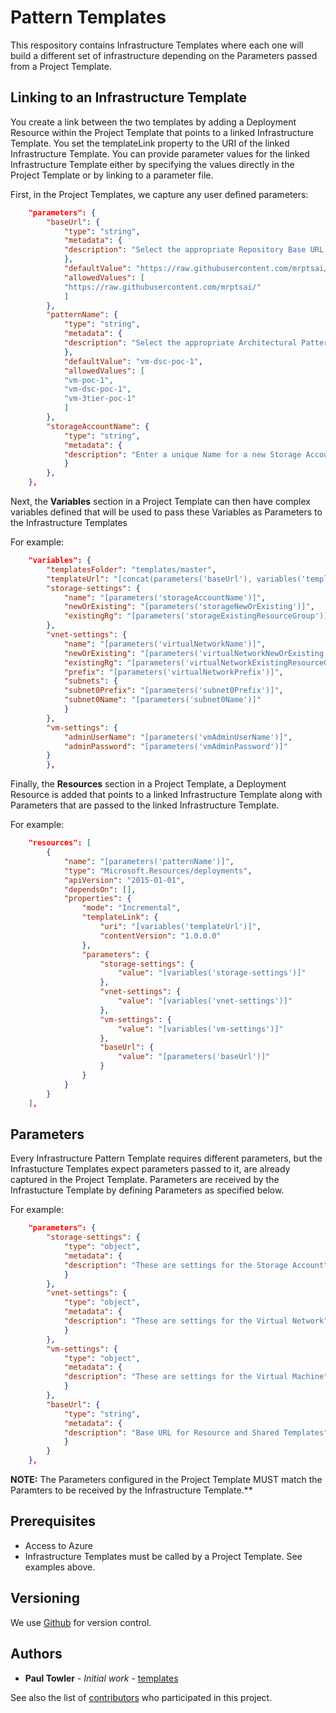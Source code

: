 # Pattern Templates

This respository contains Infrastructure Templates where each one will build a different set of infrastructure depending on the Parameters passed from a Project Template. 

## Linking to an Infrastructure Template

You create a link between the two templates by adding a Deployment Resource within the Project Template that points to a linked Infrastructure Template. You set the templateLink property to the URI of the linked Infrastructure Template. You can provide parameter values for the linked Infrastructure Template either by specifying the values directly in the Project Template or by linking to a parameter file. 

First, in the Project Templates, we capture any user defined parameters:

```JSON
	"parameters": {
		"baseUrl": {
		    "type": "string",
		    "metadata": {
			"description": "Select the appropriate Repository Base URL containing Pattern Templates and Resource Templates"
		    },
		    "defaultValue": "https://raw.githubusercontent.com/mrptsai/",
		    "allowedValues": [
			"https://raw.githubusercontent.com/mrptsai/"
		    ]
		},
		"patternName": {
		    "type": "string",
		    "metadata": {
			"description": "Select the appropriate Architectural Pattern"
		    },
		    "defaultValue": "vm-dsc-poc-1",
		    "allowedValues": [
			"vm-poc-1",
			"vm-dsc-poc-1",
			"vm-3tier-poc-1"
		    ]
		},
		"storageAccountName": {
		    "type": "string",
		    "metadata": {
			"description": "Enter a unique Name for a new Storage Account or specify the name of an existing Storage Account. Use PowerShell and the following command to generate a unique Storage Account Name 'storage + (-join ((48..57) + (97..122) | Get-Random -Count 15 | % {[char]$_}))'"
		    }
		},
	},    
```

Next, the **Variables** section in a Project Template can then have complex variables defined that will be used to pass these Variables as Parameters to the Infrastructure Templates

For example:

```JSON
	"variables": {
		"templatesFolder": "templates/master",
		"templateUrl": "[concat(parameters('baseUrl'), variables('templatesFolder'), '/', parameters('patternName'), '.json')]",
		"storage-settings": {
		    "name": "[parameters('storageAccountName')]",
		    "newOrExisting": "[parameters('storageNewOrExisting')]",
		    "existingRg": "[parameters('storageExistingResourceGroup')]"
		},
		"vnet-settings": {
		    "name": "[parameters('virtualNetworkName')]",
		    "newOrExisting": "[parameters('virtualNetworkNewOrExisting')]",
		    "existingRg": "[parameters('virtualNetworkExistingResourceGroup')]",
		    "prefix": "[parameters('virtualNetworkPrefix')]",
		    "subnets": {
			"subnet0Prefix": "[parameters('subnet0Prefix')]",
			"subnet0Name": "[parameters('subnet0Name')]"
		    }
		},
		"vm-settings": {
		    "adminUserName": "[parameters('vmAdminUserName')]",
		    "adminPassword": "[parameters('vmAdminPassword')]"
		}
    	},  
```

Finally, the **Resources** section in a Project Template, a Deployment Resource is added that points to a linked Infrastructure Template along with Parameters that are passed to the linked Infrastructure Template.

For example:

```JSON
	"resources": [
        {
            "name": "[parameters('patternName')]",
            "type": "Microsoft.Resources/deployments",
            "apiVersion": "2015-01-01",
            "dependsOn": [],
            "properties": {
                "mode": "Incremental",
                "templateLink": {
                    "uri": "[variables('templateUrl')]",
                    "contentVersion": "1.0.0.0"
                },
                "parameters": {
                    "storage-settings": {
                        "value": "[variables('storage-settings')]"
                    },
                    "vnet-settings": {
                        "value": "[variables('vnet-settings')]"
                    },
                    "vm-settings": {
                        "value": "[variables('vm-settings')]"
                    },
                    "baseUrl": {
                        "value": "[parameters('baseUrl')]"
                    }
                }
            }
        }
    ],
```

## Parameters

Every Infrastructure Pattern Template requires different parameters, but the Infrastucture Templates expect parameters passed to it, are already captured in the Project Template. Parameters are received by the Infrastucture Template by defining Parameters as specified below. 

For example:

```JSON
	"parameters": {
		"storage-settings": {
		    "type": "object",
		    "metadata": {
			"description": "These are settings for the Storage Account"
		    }
		},
		"vnet-settings": {
		    "type": "object",
		    "metadata": {
			"description": "These are settings for the Virtual Network"
		    }
		},
		"vm-settings": {
		    "type": "object",
		    "metadata": {
			"description": "These are settings for the Virtual Machine"
		    }
		},
		"baseUrl": {
		    "type": "string",
		    "metadata": {
			"description": "Base URL for Resource and Shared Templates"
		    }
		}
	},
```

**NOTE:**
The Parameters configured in the Project Template MUST match the Paramters to be received by the Infrastructure Template.**

## Prerequisites

- Access to Azure
- Infrastructure Templates must be called by a Project Template. See examples above.

## Versioning

We use [Github](http://github.com/) for version control.

## Authors

* **Paul Towler** - *Initial work* - [templates](https://github.com/mrptsai/templates)

See also the list of [contributors](https://github.com/mrptsai/templates/graphs/contributors) who participated in this project.
